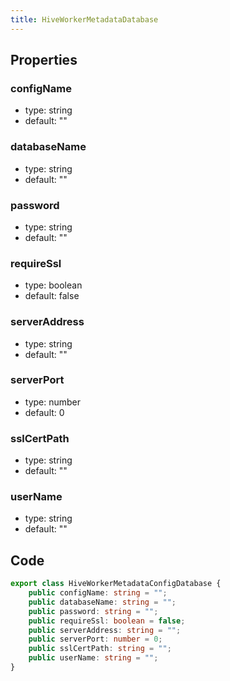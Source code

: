 ```yaml
---
title: HiveWorkerMetadataDatabase
---
```


## Properties

### configName

-   type: string
-   default: ""

### databaseName

-   type: string
-   default: ""

### password

-   type: string
-   default: ""

### requireSsl

-   type: boolean
-   default: false

### serverAddress

-   type: string
-   default: ""

### serverPort

-   type: number
-   default: 0

### sslCertPath

-   type: string
-   default: ""

### userName

-   type: string
-   default: ""

## Code

```ts
export class HiveWorkerMetadataConfigDatabase {
    public configName: string = "";
    public databaseName: string = "";
    public password: string = "";
    public requireSsl: boolean = false;
    public serverAddress: string = "";
    public serverPort: number = 0;
    public sslCertPath: string = "";
    public userName: string = "";
}
```
